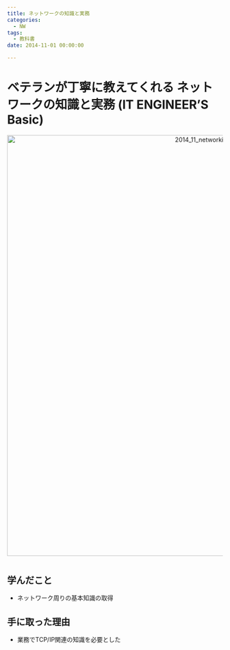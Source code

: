 ```yaml
---
title: ネットワークの知識と実務
categories:
  - NW 
tags: 
  - 教科書
date: 2014-11-01 00:00:00

---
```


# ベテランが丁寧に教えてくれる ネットワークの知識と実務 (IT ENGINEER’S Basic)

<div style="text-align:center; margin-bottom: 40px">
<img src="/img/cover/2014_11_networking_technorogy.jpg" alt="2014_11_networking_technorogy" title="2014_11_networking_technorogy" style="width:980px">
</div>

## 学んだこと

- ネットワーク周りの基本知識の取得

## 手に取った理由

- 業務でTCP/IP関連の知識を必要とした
